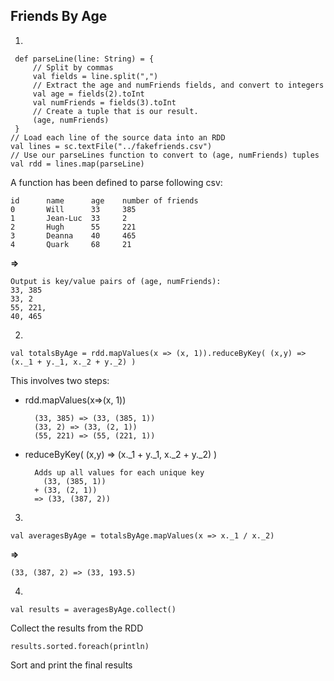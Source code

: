 ## Friends By Age
1.

	 def parseLine(line: String) = {
	     // Split by commas
	     val fields = line.split(",")
	     // Extract the age and numFriends fields, and convert to integers
	     val age = fields(2).toInt
	     val numFriends = fields(3).toInt
	     // Create a tuple that is our result.
	     (age, numFriends)
	 }
    // Load each line of the source data into an RDD
    val lines = sc.textFile("../fakefriends.csv")  
    // Use our parseLines function to convert to (age, numFriends) tuples
    val rdd = lines.map(parseLine)

A function has been defined to parse following csv:

	id      name      age    number of friends
	0       Will      33     385
	1       Jean-Luc  33     2
	2       Hugh      55     221
	3       Deanna    40     465
	4      	Quark     68     21

**=>**

	Output is key/value pairs of (age, numFriends):	
	33, 385
	33, 2
	55, 221,
	40, 465

2.

	val totalsByAge = rdd.mapValues(x => (x, 1)).reduceByKey( (x,y) => (x._1 + y._1, x._2 + y._2) )

This involves two steps:

* rdd.mapValues(x=>(x, 1))

		(33, 385) => (33, (385, 1))
		(33, 2) => (33, (2, 1))
		(55, 221) => (55, (221, 1))

* reduceByKey( (x,y) => (x._1 + y._1, x._2 + y._2) )

		Adds up all values for each unique key
		  (33, (385, 1))
		+ (33, (2, 1)) 
		=> (33, (387, 2))

3.

	val averagesByAge = totalsByAge.mapValues(x => x._1 / x._2)

**=>**

	(33, (387, 2) => (33, 193.5)

4.

	val results = averagesByAge.collect()

Collect the results from the RDD

	results.sorted.foreach(println)

Sort and print the final results